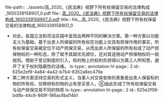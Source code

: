 file-path:: ../assets/高_2020_《民法典》视野下所有权保留交易的法律构成_1650339158907_0.pdf
file:: [高_2020_《民法典》视野下所有权保留交易的法律构成_1650339158907_0.pdf](../assets/高_2020_《民法典》视野下所有权保留交易的法律构成_1650339158907_0.pdf)
title:: hls__高_2020_《民法典》视野下所有权保留交易的法律构成_1650339158907_0

- 对此，各国立法和司法实践中呈现出两种不同的解决方案。第一种方案以功能主义为基础。基于出卖人所保留的所有权在功能上仅具有担保作用的事实，所有权保留交易被定位于动产担保交易，从而出卖人所保留的所有权成了动产担保物权的一种形态，除了赋予其超优先顺位，还对其适用动产担保物权的一般规则。借助于登记制度的引入，标的物上的权利负担得以为第三人所知悉，避开了关于权利隐蔽性的诘难。
  ls-type:: annotation
  hl-page:: 2
  id:: 625e2ef9-4a84-4a42-b7b4-8352a8ec479a
- 第二种方案坚持交易的形式主义，当事人对交易安排的表象是出卖人保留标的物的所有权，仅移转标的物的占有至买受人。⑥由此形成了所有权保留交易与动产担保交易不同的特质
  ls-type:: annotation
  hl-page:: 2
  id:: 625e2f08-bd9b-44c6-869f-186ac6bd14b1